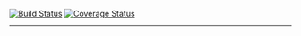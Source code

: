 [![Build Status](https://img.shields.io/circleci/project/github/RedSparr0w/node-csgo-parser.svg)](https://circleci.com/gh/NancySy/taskTutorial/)
[![Coverage Status](https://img.shields.io/codecov/c/github/codecov/example-python/master.svg)](https://codecov.io/github/NancySy/taskTutorial?branch=master)

-----

